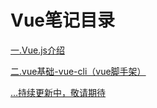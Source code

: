 # Vue笔记目录

[一.Vue.js介绍](https://www.cnblogs.com/mapengfei247/p/11074156.html)

[二.vue基础-vue-cli（vue脚手架）](https://www.cnblogs.com/mapengfei247/p/11074429.html)

[...持续更新中，敬请期待](#)
